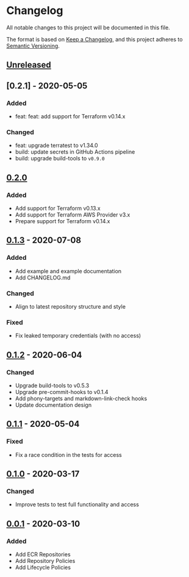 # Changelog
All notable changes to this project will be documented in this file.

The format is based on [Keep a Changelog](https://keepachangelog.com/en/1.0.0/),
and this project adheres to [Semantic Versioning](https://semver.org/spec/v2.0.0.html).

## [Unreleased]

## [0.2.1] - 2020-05-05
### Added
- feat: feat: add support for Terraform v0.14.x

### Changed
- feat: upgrade terratest to v1.34.0
- build: update secrets in GitHub Actions pipeline
- build: upgrade build-tools to `v0.9.0`

## [0.2.0]
### Added
- Add support for Terraform v0.13.x
- Add support for Terraform AWS Provider v3.x
- Prepare support for Terraform v0.14.x

## [0.1.3] - 2020-07-08
### Added
- Add example and example documentation
- Add CHANGELOG.md

### Changed
- Align to latest repository structure and style

### Fixed
- Fix leaked temporary credentials (with no access)

## [0.1.2] - 2020-06-04
### Changed
- Upgrade build-tools to v0.5.3
- Upgrade pre-commit-hooks to v0.1.4
- Add phony-targets and markdown-link-check hooks
- Update documentation design

## [0.1.1] - 2020-05-04
### Fixed
- Fix a race condition in the tests for access

## [0.1.0] - 2020-03-17
### Changed
- Improve tests to test full functionality and access

## [0.0.1] - 2020-03-10
### Added
- Add ECR Repositories
- Add Repository Policies
- Add Lifecycle Policies

<!-- markdown-link-check-disable -->
[Unreleased]: https://github.com/mineiros-io/terraform-aws-ecr/compare/v0.2.0...HEAD
[0.2.0]: https://github.com/mineiros-io/terraform-aws-ecr/compare/v0.1.3...v0.2.0
<!-- markdown-link-check-disabled -->
[0.1.3]: https://github.com/mineiros-io/terraform-aws-ecr/compare/v0.1.2...v0.1.3
[0.1.2]: https://github.com/mineiros-io/terraform-aws-ecr/compare/v0.1.1...v0.1.2
[0.1.1]: https://github.com/mineiros-io/terraform-aws-ecr/compare/v0.1.0...v0.1.1
[0.1.0]: https://github.com/mineiros-io/terraform-aws-ecr/compare/v0.0.1...v0.1.0
[0.0.1]: https://github.com/mineiros-io/terraform-aws-ecr/releases/tag/v0.0.1
